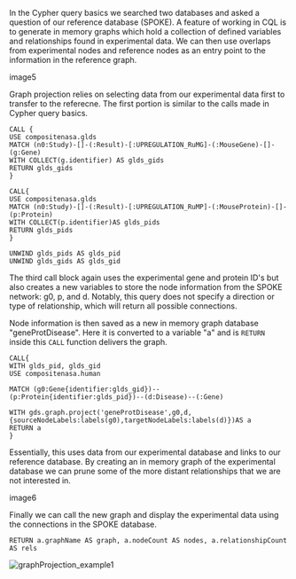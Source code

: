 In the Cypher query basics we searched two databases and asked a question of our reference database (SPOKE). A feature of working in CQL is to generate in memory graphs which hold a collection of defined variables and relationships found in experimental data. We can then use overlaps from experimental nodes and reference nodes as an entry point to the information in the reference graph.

image5

Graph projection relies on selecting data from our experimental data first to transfer to the referecne. The first portion is similar to the calls made in Cypher query basics.

```Cypher
CALL {
USE compositenasa.glds
MATCH (n0:Study)-[]-(:Result)-[:UPREGULATION_RuMG]-(:MouseGene)-[]-(g:Gene)
WITH COLLECT(g.identifier) AS glds_gids
RETURN glds_gids
}  

CALL{
USE compositenasa.glds 
MATCH (n0:Study)-[]-(:Result)-[:UPREGULATION_RuMP]-(:MouseProtein)-[]-(p:Protein)
WITH COLLECT(p.identifier)AS glds_pids
RETURN glds_pids
}  

UNWIND glds_pids AS glds_pid
UNWIND glds_gids AS glds_gid
```
The third call block again uses the experimental gene and protein ID's but also creates a new variables to store the node information from the SPOKE network: g0, p, and d. Notably, this query does not specify a direction or type of relationship, which will return all possible connections.

Node information is then saved as a new in memory graph database "geneProtDisease". Here it is converted to a variable "a" and is `RETURN` inside this `CALL` function delivers the graph.
```Cypher
CALL{
WITH glds_pid, glds_gid
USE compositenasa.human

MATCH (g0:Gene{identifier:glds_gid})--(p:Protein{identifier:glds_pid})--(d:Disease)--(:Gene)

WITH gds.graph.project('geneProtDisease',g0,d,{sourceNodeLabels:labels(g0),targetNodeLabels:labels(d)})AS a
RETURN a
}
```
Essentially, this uses data from our experimental database and links to our reference database. By creating an in memory graph of the experimental database we can prune some of the more distant relationships that we are not interested in.

image6

Finally we can call the new graph and display the experimental data using the connections in the SPOKE database.
```Cypher
RETURN a.graphName AS graph, a.nodeCount AS nodes, a.relationshipCount AS rels
```

![graphProjection_example1](https://github.com/user-attachments/assets/243bd273-6794-4c5b-8eea-0247268f8b8a)
